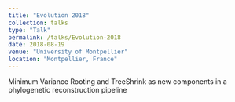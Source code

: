 ```yaml
---
title: "Evolution 2018"
collection: talks
type: "Talk"
permalink: /talks/Evolution-2018
date: 2018-08-19
venue: "University of Montpellier"
location: "Montpellier, France"
---
```


Minimum Variance Rooting and TreeShrink as new components in a phylogenetic reconstruction pipeline
